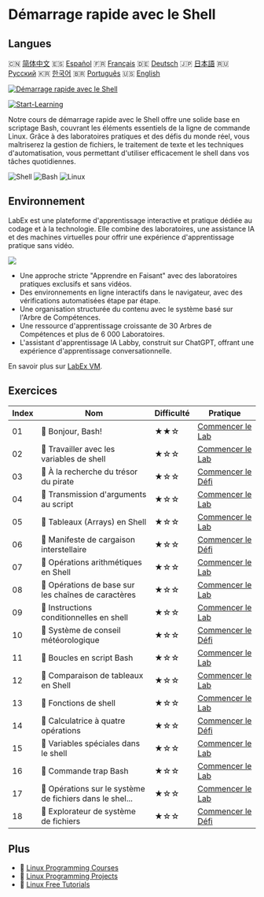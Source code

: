 # Démarrage rapide avec le Shell

## Langues

🇨🇳 [简体中文](README_zh.md) 🇪🇸 [Español](README_es.md) 🇫🇷 [Français](README_fr.md) 🇩🇪 [Deutsch](README_de.md) 🇯🇵 [日本語](README_ja.md) 🇷🇺 [Русский](README_ru.md) 🇰🇷 [한국어](README_ko.md) 🇧🇷 [Português](README_pt.md) 🇺🇸 [English](README.md) 

[![Démarrage rapide avec le Shell](https://cover-creator.labex.io/quick-start-with-shell.png?lang=fr)](https://labex.io/fr/courses/quick-start-with-shell)

[![Start-Learning](https://img.shields.io/badge/Start-Learning-whitesmoke?style=for-the-badge)](https://labex.io/fr/courses/quick-start-with-shell)

Notre cours de démarrage rapide avec le Shell offre une solide base en scriptage Bash, couvrant les éléments essentiels de la ligne de commande Linux. Grâce à des laboratoires pratiques et des défis du monde réel, vous maîtriserez la gestion de fichiers, le traitement de texte et les techniques d'automatisation, vous permettant d'utiliser efficacement le shell dans vos tâches quotidiennes.

![Shell](https://img.shields.io/badge/Shell-whitesmoke?style=for-the-badge&logo=shell)
![Bash](https://img.shields.io/badge/Bash-whitesmoke?style=for-the-badge&logo=bash)
![Linux](https://img.shields.io/badge/Linux-whitesmoke?style=for-the-badge&logo=linux)


## Environnement

LabEx est une plateforme d'apprentissage interactive et pratique dédiée au codage et à la technologie. Elle combine des laboratoires, une assistance IA et des machines virtuelles pour offrir une expérience d'apprentissage pratique sans vidéo.

![](https://tutorial-screenshot.getvm.io/images/vm-1725247253.png)

- Une approche stricte "Apprendre en Faisant" avec des laboratoires pratiques exclusifs et sans vidéos.
- Des environnements en ligne interactifs dans le navigateur, avec des vérifications automatisées étape par étape.
- Une organisation structurée du contenu avec le système basé sur l'Arbre de Compétences.
- Une ressource d'apprentissage croissante de 30 Arbres de Compétences et plus de 6 000 Laboratoires.
- L'assistant d'apprentissage IA Labby, construit sur ChatGPT, offrant une expérience d'apprentissage conversationnelle.

En savoir plus sur [LabEx VM](https://support.labex.io/using-labex/virtual-machine).

## Exercices

|   Index | Nom                                                      | Difficulté   | Pratique                                                                                                                  |
|---------|----------------------------------------------------------|--------------|---------------------------------------------------------------------------------------------------------------------------|
|      01 | 📖 Bonjour, Bash!                                        | ★★☆          | <a target='_blank' href='https://labex.io/fr/tutorials/linux-hello-bash-388809'>Commencer le Lab</a>                      |
|      02 | 📖 Travailler avec les variables de shell                | ★☆☆          | <a target='_blank' href='https://labex.io/fr/tutorials/shell-working-with-shell-variables-388810'>Commencer le Lab</a>    |
|      03 | 🎯 À la recherche du trésor du pirate                    | ★☆☆          | <a target='_blank' href='https://labex.io/fr/tutorials/shell-finding-the-pirate-s-treasure-388807'>Commencer le Défi</a>  |
|      04 | 📖 Transmission d'arguments au script                    | ★☆☆          | <a target='_blank' href='https://labex.io/fr/tutorials/shell-passing-arguments-to-the-script-388811'>Commencer le Lab</a> |
|      05 | 📖 Tableaux (Arrays) en Shell                            | ★☆☆          | <a target='_blank' href='https://labex.io/fr/tutorials/shell-shell-arrays-388812'>Commencer le Lab</a>                    |
|      06 | 🎯 Manifeste de cargaison interstellaire                 | ★☆☆          | <a target='_blank' href='https://labex.io/fr/tutorials/shell-interstellar-cargo-manifest-388869'>Commencer le Défi</a>    |
|      07 | 📖 Opérations arithmétiques en Shell                     | ★☆☆          | <a target='_blank' href='https://labex.io/fr/tutorials/shell-arithmetic-operations-in-shell-388813'>Commencer le Lab</a>  |
|      08 | 📖 Opérations de base sur les chaînes de caractères      | ★☆☆          | <a target='_blank' href='https://labex.io/fr/tutorials/shell-basic-string-operations-388814'>Commencer le Lab</a>         |
|      09 | 📖 Instructions conditionnelles en shell                 | ★☆☆          | <a target='_blank' href='https://labex.io/fr/tutorials/linux-conditional-statements-in-shell-388815'>Commencer le Lab</a> |
|      10 | 🎯 Système de conseil météorologique                     | ★☆☆          | <a target='_blank' href='https://labex.io/fr/tutorials/shell-weather-advisory-system-388885'>Commencer le Défi</a>        |
|      11 | 📖 Boucles en script Bash                                | ★☆☆          | <a target='_blank' href='https://labex.io/fr/tutorials/shell-bash-scripting-loops-388816'>Commencer le Lab</a>            |
|      12 | 📖 Comparaison de tableaux en Shell                      | ★☆☆          | <a target='_blank' href='https://labex.io/fr/tutorials/shell-comparing-arrays-in-shell-388817'>Commencer le Lab</a>       |
|      13 | 📖 Fonctions de shell                                    | ★☆☆          | <a target='_blank' href='https://labex.io/fr/tutorials/shell-shell-functions-388818'>Commencer le Lab</a>                 |
|      14 | 🎯 Calculatrice à quatre opérations                      | ★☆☆          | <a target='_blank' href='https://labex.io/fr/tutorials/shell-four-function-calculator-388893'>Commencer le Défi</a>       |
|      15 | 📖 Variables spéciales dans le shell                     | ★☆☆          | <a target='_blank' href='https://labex.io/fr/tutorials/shell-special-variables-in-shell-388819'>Commencer le Lab</a>      |
|      16 | 📖 Commande trap Bash                                    | ★☆☆          | <a target='_blank' href='https://labex.io/fr/tutorials/linux-bash-trap-command-388820'>Commencer le Lab</a>               |
|      17 | 📖 Opérations sur le système de fichiers dans le shel... | ★☆☆          | <a target='_blank' href='https://labex.io/fr/tutorials/shell-file-system-operations-in-shell-388821'>Commencer le Lab</a> |
|      18 | 🎯 Explorateur de système de fichiers                    | ★☆☆          | <a target='_blank' href='https://labex.io/fr/tutorials/shell-file-system-explorer-388898'>Commencer le Défi</a>           |

## Plus

- 🔗 [Linux Programming Courses](https://github.com/labex-labs/awesome-programming-courses)
- 🔗 [Linux Programming Projects](https://github.com/labex-labs/awesome-programming-projects)
- 🔗 [Linux Free Tutorials](https://github.com/labex-labs/linux-free-tutorials)


